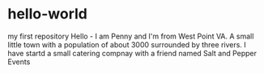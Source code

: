 # hello-world
my first repository
Hello - I am Penny and I'm from West Point VA.  A small little town with a population of about 3000 surrounded by three rivers. I have startd a small catering compnay with a friend named Salt and Pepper Events
